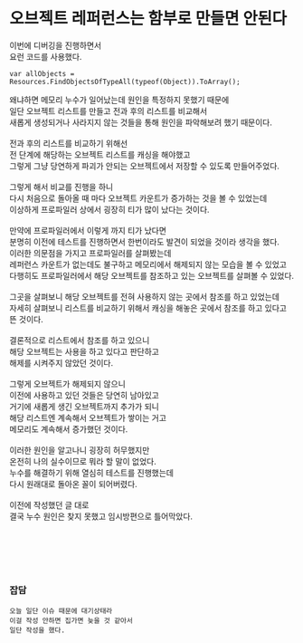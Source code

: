 # 오브젝트 레퍼런스는 함부로 만들면 안된다

이번에 디버깅을 진행하면서</br>
요런 코드를 사용했다.</br>

```
var allObjects = Resources.FindObjectsOfTypeAll(typeof(Object)).ToArray();
```

왜냐하면 메모리 누수가 일어났는데 원인을 특정하지 못했기 때문에</br>
일단 오브젝트 리스트를 만들고 전과 후의 리스트를 비교해서</br>
새롭게 생성되거나 사라지지 않는 것들을 통해 원인을 파악해보려 했기 때문이다.</br>
</br>
전과 후의 리스트를 비교하기 위해선</br>
전 단계에 해당하는 오브젝트 리스트를 캐싱을 해야했고</br>
그렇게 그냥 당연하게 파괴가 안되는 오브젝트에서 저장할 수 있도록 만들어주었다.</br>
</br>
그렇게 해서 비교를 진행을 하니</br>
다시 처음으로 돌아올 때 마다 오브젝트 카운트가 증가하는 것을 볼 수 있었는데</br>
이상하게 프로파일러 상에서 굉장히 티가 많이 났다는 것이다.</br>
</br>
만약에 프로파일러에서 이렇게 까지 티가 났다면</br>
분명히 이전에 테스트를 진행하면서 한번이라도 발견이 되었을 것이라 생각을 했다.</br>
이러한 의문점을 가지고 프로파일러를 살펴봤는데</br>
레퍼런스 카운트가 없는데도 불구하고 메모리에서 해제되지 않는 모습을 볼 수 있었고</br>
다행히도 프로파일러에서 해당 오브젝트를 참조하고 있는 오브젝트를 살펴볼 수 있었다.</br>
</br>
그곳을 살펴보니 해당 오브젝트를 전혀 사용하지 않는 곳에서 참조를 하고 있었는데</br>
자세히 살펴보니 리스트를 비교하기 위해서 캐싱을 해놓은 곳에서 참조를 하고 있다고 뜬 것이다.</br>
</br>
결론적으로 리스트에서 참조를 하고 있으니</br>
해당 오브젝트는 사용을 하고 있다고 판단하고</br>
해제를 시켜주지 않았던 것이다.</br>
</br>
그렇게 오브젝트가 해제되지 않으니</br>
이전에 사용하고 있던 것들은 당연히 남아있고</br>
거기에 새롭게 생긴 오브젝트까지 추가가 되니</br>
해당 리스트엔 계속해서 오브젝트가 쌓이는 거고</br>
메모리도 계속해서 증가했던 것이다.</br>
</br>
이러한 원인을 알고나니 굉장히 허무했지만</br>
온전히 나의 실수이므로 뭐라 할 말이 없었다.</br>
누수를 해결하기 위해 열심히 테스트를 진행했는데</br>
다시 원래대로 돌아온 꼴이 되어버렸다.</br>
</br>
이전에 작성했던 글 대로</br>
결국 누수 원인은 찾지 못했고 임시방편으로 틀어막았다.</br>
</br>
</br>
</br>
</br>
</br>
### 잡담

```
오늘 일단 이슈 때문에 대기상태라
이걸 작성 안하면 집가면 늦을 것 같아서
일단 작성을 했다.
```